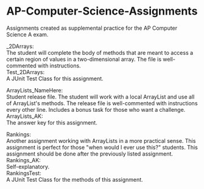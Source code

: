 # AP-Computer-Science-Assignments
Assignments created as supplemental practice for the AP Computer Science A exam.

_2DArrays:<br/>
The student will complete the body of methods that are meant to access a certain region of values in a two-dimensional array. The file is well-commented with instructions.<br/>
Test_2DArrays:<br/>
A JUnit Test Class for this assignment.<br/>

ArrayLists_NameHere:<br/>
Student release file. The student will work with a local ArrayList and use all of ArrayList's methods. The release file is well-commented with instructions every other line. Includes a bonus task for those who want a challenge.<br/>
ArrayLists_AK:<br/>
The answer key for this assignment.<br/>

Rankings:<br/>
Another assignment working with ArrayLists in a more practical sense. This assignment is perfect for those "when would I ever use this?" students. This assignment should be done after the previously listed assignment.<br/>
Rankings_AK:<br/>
Self-explanatory.<br/>
RankingsTest:<br/>
A JUnit Test Class for the methods of this assignment.<br/>
